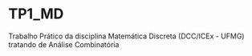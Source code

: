 # TP1_MD
Trabalho Prático da disciplina Matemática Discreta (DCC/ICEx - UFMG) tratando de Análise Combinatória
